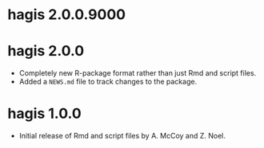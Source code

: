 # hagis 2.0.0.9000

# hagis 2.0.0

* Completely new R-package format rather than just Rmd and script files.
* Added a `NEWS.md` file to track changes to the package.

# hagis 1.0.0

* Initial release of Rmd and script files by A. McCoy and Z. Noel.

